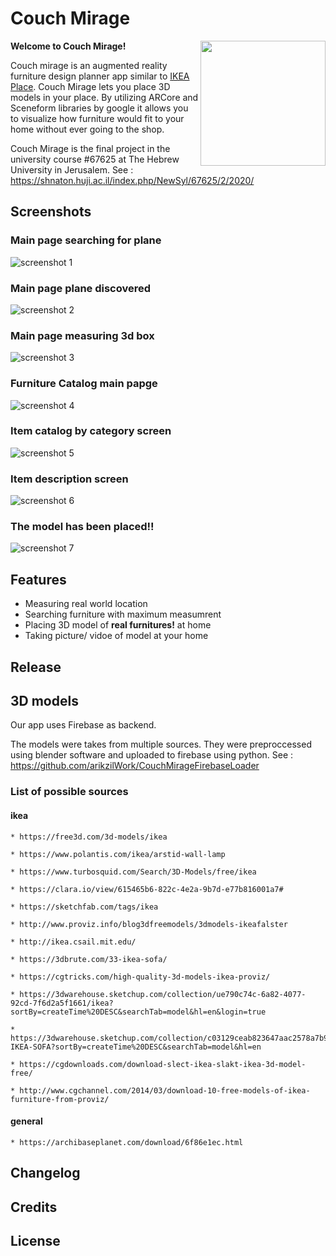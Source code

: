 # Couch Mirage

<img src="docs/images/logo.png" width="200" align="right" />

<b>Welcome to Couch Mirage!</b>


Couch mirage is an augmented reality furniture design planner app similar to [IKEA Place](https://play.google.com/store/apps/details?id=com.inter_ikea.place&hl=en_US).
Couch Mirage lets you place 3D models in your place.
By utilizing ARCore and Sceneform libraries by google it allows you to visualize how furniture would
 fit to your home without ever going to the shop.   

Couch Mirage is the final project in the university course #67625 at The Hebrew University in Jerusalem.
See : https://shnaton.huji.ac.il/index.php/NewSyl/67625/2/2020/

## 
## Screenshots

### Main page searching for plane
![screenshot 1](docs/images/screenshot_1.jpeg)
### Main page plane discovered
![screenshot 2](docs/images/screenshot_2.jpeg)
### Main page measuring 3d box
![screenshot 3](docs/images/screenshot_3.jpeg)
### Furniture Catalog main papge
![screenshot 4](docs/images/screenshot_4.jpeg)
### Item catalog by category screen
![screenshot 5](docs/images/screenshot_5.jpeg)
### Item description screen
![screenshot 6](docs/images/screenshot_6.jpeg)
### The model has been placed!!
![screenshot 7](docs/images/screenshot_7.jpeg)

## Features
- Measuring real world  location
- Searching furniture with  maximum measumrent
- Placing 3D model of <b>real furnitures!</b>  at home
- Taking picture/ vidoe of model at your home

## Release



## 3D models
Our app uses Firebase as backend.

The models were takes from multiple sources.
They were preproccessed using blender software and uploaded to firebase using python.
See : https://github.com/arikzilWork/CouchMirageFirebaseLoader



### List of possible  sources
#### ikea
    * https://free3d.com/3d-models/ikea

    * https://www.polantis.com/ikea/arstid-wall-lamp

    * https://www.turbosquid.com/Search/3D-Models/free/ikea

    * https://clara.io/view/615465b6-822c-4e2a-9b7d-e77b816001a7#

    * https://sketchfab.com/tags/ikea

    * http://www.proviz.info/blog3dfreemodels/3dmodels-ikeafalster

    * http://ikea.csail.mit.edu/

    * https://3dbrute.com/33-ikea-sofa/

    * https://cgtricks.com/high-quality-3d-models-ikea-proviz/

    * https://3dwarehouse.sketchup.com/collection/ue790c74c-6a82-4077-92cd-7f6d2a5f1661/ikea?sortBy=createTime%20DESC&searchTab=model&hl=en&login=true

    * https://3dwarehouse.sketchup.com/collection/c03129ceab823647aac2578a7b9ddb8c/2-IKEA-SOFA?sortBy=createTime%20DESC&searchTab=model&hl=en

    * https://cgdownloads.com/download-slect-ikea-slakt-ikea-3d-model-free/

    * http://www.cgchannel.com/2014/03/download-10-free-models-of-ikea-furniture-from-proviz/


#### general
    * https://archibaseplanet.com/download/6f86e1ec.html

## Changelog
## Credits


## License

